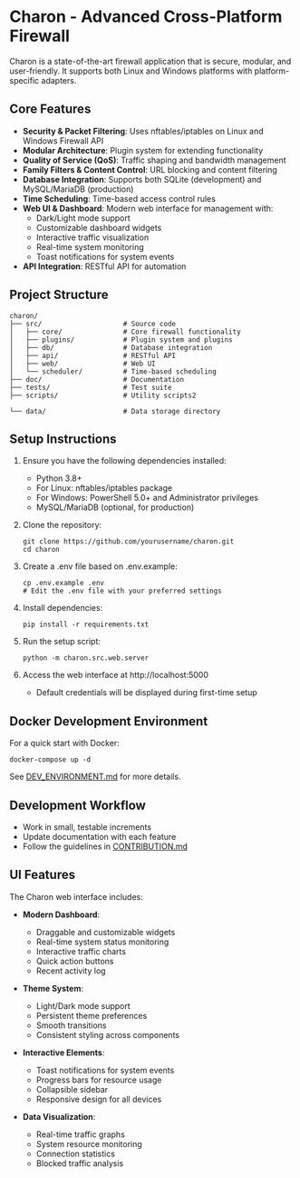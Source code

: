 # Charon - Advanced Cross-Platform Firewall

Charon is a state-of-the-art firewall application that is secure, modular, and user-friendly. It supports both Linux and Windows platforms with platform-specific adapters.

## Core Features

- **Security & Packet Filtering**: Uses nftables/iptables on Linux and Windows Firewall API
- **Modular Architecture**: Plugin system for extending functionality
- **Quality of Service (QoS)**: Traffic shaping and bandwidth management
- **Family Filters & Content Control**: URL blocking and content filtering
- **Database Integration**: Supports both SQLite (development) and MySQL/MariaDB (production)
- **Time Scheduling**: Time-based access control rules
- **Web UI & Dashboard**: Modern web interface for management with:
  - Dark/Light mode support
  - Customizable dashboard widgets
  - Interactive traffic visualization
  - Real-time system monitoring
  - Toast notifications for system events
- **API Integration**: RESTful API for automation

## Project Structure

```
charon/
├── src/                    # Source code
│   ├── core/               # Core firewall functionality
│   ├── plugins/            # Plugin system and plugins
│   ├── db/                 # Database integration
│   ├── api/                # RESTful API
│   ├── web/                # Web UI
│   └── scheduler/          # Time-based scheduling
├── doc/                    # Documentation
├── tests/                  # Test suite
├── scripts/                # Utility scripts2

└── data/                   # Data storage directory
```

## Setup Instructions

1. Ensure you have the following dependencies installed:
   - Python 3.8+
   - For Linux: nftables/iptables package
   - For Windows: PowerShell 5.0+ and Administrator privileges
   - MySQL/MariaDB (optional, for production)

2. Clone the repository:
   ```
   git clone https://github.com/yourusername/charon.git
   cd charon
   ```

3. Create a .env file based on .env.example:
   ```
   cp .env.example .env
   # Edit the .env file with your preferred settings
   ```

4. Install dependencies:
   ```
   pip install -r requirements.txt
   ```

5. Run the setup script:
   ```
   python -m charon.src.web.server
   ```

6. Access the web interface at http://localhost:5000
   - Default credentials will be displayed during first-time setup

## Docker Development Environment

For a quick start with Docker:

```
docker-compose up -d
```

See [DEV_ENVIRONMENT.md](charon/DEV_ENVIRONMENT.md) for more details.

## Development Workflow

- Work in small, testable increments
- Update documentation with each feature
- Follow the guidelines in [CONTRIBUTION.md](charon/CONTRIBUTION.md)

## UI Features

The Charon web interface includes:

- **Modern Dashboard**:
  - Draggable and customizable widgets
  - Real-time system status monitoring
  - Interactive traffic charts
  - Quick action buttons
  - Recent activity log

- **Theme System**:
  - Light/Dark mode support
  - Persistent theme preferences
  - Smooth transitions
  - Consistent styling across components

- **Interactive Elements**:
  - Toast notifications for system events
  - Progress bars for resource usage
  - Collapsible sidebar
  - Responsive design for all devices

- **Data Visualization**:
  - Real-time traffic graphs
  - System resource monitoring
  - Connection statistics
  - Blocked traffic analysis 